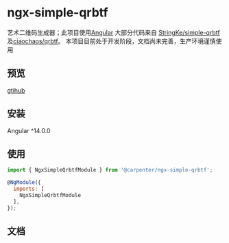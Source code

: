 # ngx-simple-qrbtf
艺术二维码生成器；此项目使用[Angular](https://github.com/angular/angular)
大部分代码来自 [StringKe/simple-qrbtf](https://github.com/StringKe/simple-qrbtf)及[ciaochaos/qrbtf](https://github.com/ciaochaos/qrbtf)。
本项目目前处于开发阶段，文档尚未完善，生产环境谨慎使用

## 预览
[gtihub](https://github.com/)

## 安装
Angular ^14.0.0
<!-- ```npm i @carpenter/ngx-simple-qrbtf``` -->

## 使用
```js
import { NgxSimpleQrbtfModule } from '@carpenter/ngx-simple-qrbtf';

@NgModule({
  imports: [
    NgxSimpleQrbtfModule
  ],
});
```

## 文档
